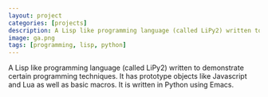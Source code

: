 ```yaml
---
layout: project
categories: [projects]
description: A Lisp like programming language (called LiPy2) written to demonstrate certain programming techniques. It has prototype objects like Javascript and Lua as well as basic macros. It is written in Python using Emacs.
image: ga.png
tags: [programming, lisp, python]
---
```


A Lisp like programming language (called LiPy2) written to demonstrate certain programming techniques. It has prototype objects like Javascript and Lua as well as basic macros. It is written in Python using Emacs.
